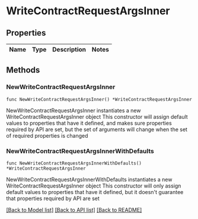 # WriteContractRequestArgsInner

## Properties

Name | Type | Description | Notes
------------ | ------------- | ------------- | -------------

## Methods

### NewWriteContractRequestArgsInner

`func NewWriteContractRequestArgsInner() *WriteContractRequestArgsInner`

NewWriteContractRequestArgsInner instantiates a new WriteContractRequestArgsInner object
This constructor will assign default values to properties that have it defined,
and makes sure properties required by API are set, but the set of arguments
will change when the set of required properties is changed

### NewWriteContractRequestArgsInnerWithDefaults

`func NewWriteContractRequestArgsInnerWithDefaults() *WriteContractRequestArgsInner`

NewWriteContractRequestArgsInnerWithDefaults instantiates a new WriteContractRequestArgsInner object
This constructor will only assign default values to properties that have it defined,
but it doesn't guarantee that properties required by API are set


[[Back to Model list]](../README.md#documentation-for-models) [[Back to API list]](../README.md#documentation-for-api-endpoints) [[Back to README]](../README.md)


